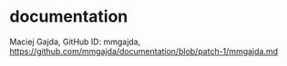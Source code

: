 # documentation

Maciej Gajda, GitHub ID: mmgajda, https://github.com/mmgajda/documentation/blob/patch-1/mmgajda.md

